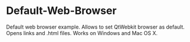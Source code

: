 Default-Web-Browser
===================
Default web browser example. Allows to set QtWebkit browser as default. Opens links and .html files. Works on Windows and Mac OS X.

